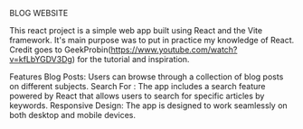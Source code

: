 BLOG WEBSITE

This react project is a simple web app built using React and the Vite framework. It's main purpose was to put in practice my knowledge of React. Credit goes to GeekProbin(https://www.youtube.com/watch?v=kfLbYGDV3Dg) for the tutorial and inspiration.

Features
Blog Posts: Users can browse through a collection of blog posts on different subjects.
Search For : The app includes a search feature powered by React that allows users to search for specific articles by keywords.
Responsive Design: The app is designed to work seamlessly on both desktop and mobile devices.
